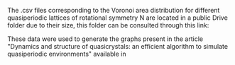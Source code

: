 The .csv files corresponding to the Voronoi area distribution for different quasiperiodic lattices of rotational symmetry N are located in a public Drive folder due to their size, this folder can be consulted through this link: 

These data were used to generate the graphs present in the article "Dynamics and structure of quasicrystals: an efficient algorithm to simulate quasiperiodic environments" available in

